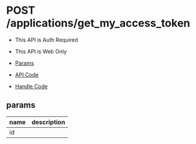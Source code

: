 # POST /applications/get_my_access_token

- This API is Auth Required
- This API is Web Only

- [Params](#params)
- [API Code](/kyoppie/kyoppie-api/blob/master/src/endpoints/applications/get_my_access_token.js)
- [Handle Code](/kyoppie/kyoppie-api/blob/master/src/handlers/web/applications/get_my_access_token.js)

## params


name|description
---|---
id|
